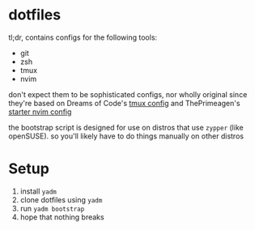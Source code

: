 # dotfiles
tl;dr, contains configs for the following tools:

- git
- zsh
- tmux
- nvim

don't expect them to be sophisticated configs, nor wholly original since
they're based on Dreams of Code's [tmux config](https://www.youtube.com/watch?v=DzNmUNvnB04)
and ThePrimeagen's [starter nvim config](https://www.youtube.com/watch?v=w7i4amO_zaE)

the bootstrap script is designed for use on distros that use `zypper` (like
openSUSE). so you'll likely have to do things manually on other distros

# Setup 
1. install `yadm`
2. clone dotfiles using `yadm`
3. run `yadm bootstrap`
4. hope that nothing breaks

